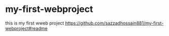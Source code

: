 # my-first-webproject
this is my first wweb project
https://github.com/sazzadhossain881/my-first-webproject#readme
